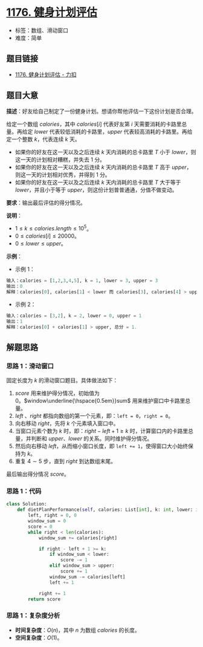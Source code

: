 # [1176. 健身计划评估](https://leetcode.cn/problems/diet-plan-performance/)

- 标签：数组、滑动窗口
- 难度：简单

## 题目链接

- [1176. 健身计划评估 - 力扣](https://leetcode.cn/problems/diet-plan-performance/)

## 题目大意

**描述**：好友给自己制定了一份健身计划。想请你帮他评估一下这份计划是否合理。

给定一个数组 $calories$，其中 $calories[i]$ 代表好友第 $i$ 天需要消耗的卡路里总量。再给定 $lower$ 代表较低消耗的卡路里，$upper$ 代表较高消耗的卡路里。再给定一个整数 $k$，代表连续 $k$ 天。

- 如果你的好友在这一天以及之后连续 $k$ 天内消耗的总卡路里 $T$ 小于 $lower$，则这一天的计划相对糟糕，并失去 $1$ 分。
- 如果你的好友在这一天以及之后连续 $k$ 天内消耗的总卡路里 $T$ 高于 $upper$，则这一天的计划相对优秀，并得到 $1$ 分。
- 如果你的好友在这一天以及之后连续 $k$ 天内消耗的总卡路里 $T$ 大于等于 $lower$，并且小于等于 $upper$，则这份计划普普通通，分值不做变动。

**要求**：输出最后评估的得分情况。

**说明**：

- $1 \le k \le calories.length \le 10^5$。
- $0 \le calories[i] \le 20000$。
- $0 \le lower \le upper$。 

**示例**：

- 示例 1：

```python
输入：calories = [1,2,3,4,5], k = 1, lower = 3, upper = 3
输出：0
解释：calories[0], calories[1] < lower 而 calories[3], calories[4] > upper, 总分 = 0.
```

- 示例 2：

```python
输入：calories = [3,2], k = 2, lower = 0, upper = 1
输出：1
解释：calories[0] + calories[1] > upper, 总分 = 1.
```

## 解题思路

### 思路 1：滑动窗口

固定长度为 $k$ 的滑动窗口题目。具体做法如下：

1. $score$ 用来维护得分情况，初始值为 $0$。$window\underline{\hspace{0.5em}}sum$ 用来维护窗口中卡路里总量。
2. $left$ 、$right$ 都指向数组的第一个元素，即：`left = 0`，`right = 0`。
3. 向右移动 $right$，先将 $k$ 个元素填入窗口中。
4. 当窗口元素个数为 $k$ 时，即：$right - left + 1 \ge k$ 时，计算窗口内的卡路里总量，并判断和 $upper$、$lower$ 的关系。同时维护得分情况。
5. 然后向右移动 $left$，从而缩小窗口长度，即 `left += 1`，使得窗口大小始终保持为 $k$。
6. 重复 $4 \sim 5$ 步，直到 $right$ 到达数组末尾。

最后输出得分情况 $score$。

### 思路 1：代码

```python
class Solution:
    def dietPlanPerformance(self, calories: List[int], k: int, lower: int, upper: int) -> int:
        left, right = 0, 0
        window_sum = 0
        score = 0
        while right < len(calories):
            window_sum += calories[right]

            if right - left + 1 >= k:
                if window_sum < lower:
                    score -= 1
                elif window_sum > upper:
                    score += 1
                window_sum -= calories[left]
                left += 1

            right += 1
        return score
```

### 思路 1：复杂度分析

- **时间复杂度**：$O(n)$，其中 $n$ 为数组 $calories$ 的长度。
- **空间复杂度**：$O(1)$。

